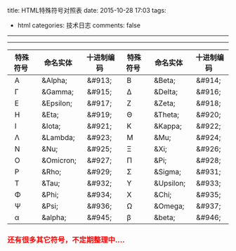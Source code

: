 title: HTML特殊符号对照表
date: 2015-10-28 17:03
tags:
- html
categories: 技术日志
comments: false
---

***
| &nbsp;特殊符号 | &nbsp;命名实体 | &nbsp;十进制编码 | &nbsp;特殊符号 | &nbsp;命名实体 | &nbsp;十进制编码 |
|---------|---------|------------|--------|----------|-----------|
| &nbsp;&nbsp;Α | &nbsp;&nbsp;&amp;Alpha; | &nbsp;&nbsp;&\#913; | &nbsp;&nbsp;Β | &nbsp;&nbsp;&amp;Beta; | &nbsp;&nbsp;&\#914; |
| &nbsp;&nbsp;Γ | &nbsp;&nbsp;&amp;Gamma; | &nbsp;&nbsp;&\#915; | &nbsp;&nbsp;Δ | &nbsp;&nbsp;&amp;Delta; | &nbsp;&nbsp;&\#916; |
| &nbsp;&nbsp;Ε | &nbsp;&nbsp;&amp;Epsilon; | &nbsp;&nbsp;&\#917; | &nbsp;&nbsp;Ζ | &nbsp;&nbsp;&amp;Zeta; | &nbsp;&nbsp;&\#918; |
| &nbsp;&nbsp;Η | &nbsp;&nbsp;&amp;Eta; | &nbsp;&nbsp;&\#919; | &nbsp;&nbsp;Θ | &nbsp;&nbsp;&amp;Theta; | &nbsp;&nbsp;&\#920; |
| &nbsp;&nbsp;Ι | &nbsp;&nbsp;&amp;Iota; | &nbsp;&nbsp;&\#921; | &nbsp;&nbsp;Κ | &nbsp;&nbsp;&amp;Kappa; | &nbsp;&nbsp;&\#922; |
| &nbsp;&nbsp;Λ | &nbsp;&nbsp;&amp;Lambda; | &nbsp;&nbsp;&\#923; | &nbsp;&nbsp;Μ | &nbsp;&nbsp;&amp;Mu; | &nbsp;&nbsp;&\#924; |
| &nbsp;&nbsp;Ν | &nbsp;&nbsp;&amp;Nu; | &nbsp;&nbsp;&\#925; | &nbsp;&nbsp;Ξ | &nbsp;&nbsp;&amp;Xi; | &nbsp;&nbsp;&\#926; |
| &nbsp;&nbsp;Ο | &nbsp;&nbsp;&amp;Omicron; | &nbsp;&nbsp;&\#927; | &nbsp;&nbsp;Π | &nbsp;&nbsp;&amp;Pi; | &nbsp;&nbsp;&\#928; |
| &nbsp;&nbsp;Ρ | &nbsp;&nbsp;&amp;Rho; | &nbsp;&nbsp;&\#929; | &nbsp;&nbsp;Σ | &nbsp;&nbsp;&amp;Sigma; | &nbsp;&nbsp;&\#931; |
| &nbsp;&nbsp;Τ | &nbsp;&nbsp;&amp;Tau; | &nbsp;&nbsp;&\#932; | &nbsp;&nbsp;Υ | &nbsp;&nbsp;&amp;Upsilon; | &nbsp;&nbsp;&\#933; |
| &nbsp;&nbsp;Φ | &nbsp;&nbsp;&amp;Phi; | &nbsp;&nbsp;&\#934; | &nbsp;&nbsp;Χ | &nbsp;&nbsp;&amp;Chi; | &nbsp;&nbsp;&\#935; |
| &nbsp;&nbsp;Ψ | &nbsp;&nbsp;&amp;Psi; | &nbsp;&nbsp;&\#936; | &nbsp;&nbsp;Ω | &nbsp;&nbsp;&amp;Omega; | &nbsp;&nbsp;&\#937; |
| &nbsp;&nbsp;α | &nbsp;&nbsp;&amp;alpha; | &nbsp;&nbsp;&\#945; | &nbsp;&nbsp;β | &nbsp;&nbsp;&amp;beta; | &nbsp;&nbsp;&\#946; |

 <h3><font color='red'>还有很多其它符号，不定期整理中....<font></h3>
